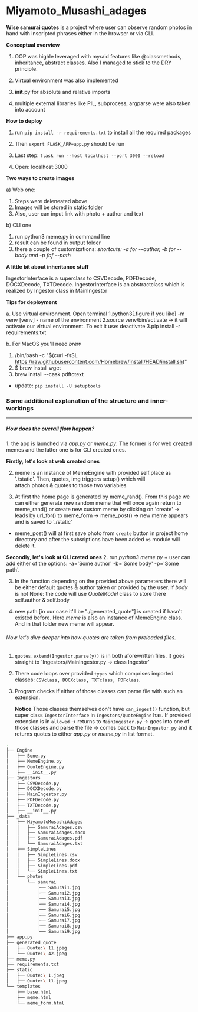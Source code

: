 # Miyamoto_Musashi_adages
**Wise samurai quotes** is a project where user can observe 
random photos in hand with inscripted phrases either in
the browser or via CLI.

**Conceptual overview**

1) OOP was highle leveraged with myraid features like
@classmethods, inheritance, abstract classes. Also I managed
to stick to the DRY principle.

2) Virtual environment was also implemented

3) __init__.py for absolute and relative imports

4) multiple external libraries like PIL, subprocess,
argparse were also taken into account

**How to deploy**

1) run `pip install -r requirements.txt` to install
all the required packages

2) Then `export FLASK_APP=app.py` should be run

3) Last step: `flask run --host localhost --port 3000 --reload`

4) Open: localhost:3000

**Two ways to create images** 

a) Web one:
  1) Steps were deleneated above
  2) Images will be stored in static folder
  3) Also, user can input link with photo + author and text
 
b) CLI one
  1) run python3 meme.py in command line
  2) result can be found in output folder
  3) there a couple of customizations: 
  _shortcuts: -a for --author, -b for --body and -p fof --path_
  
**A little bit about inheritance stuff**

IngestorInterface is a superclass to CSVDecode, PDFDecode,
DOCXDecode, TXTDecode. IngestorInterface is an abstractclass which is realized 
by Ingestor class in MainIngestor
  
 
**Tips for deployment**

a. Use virtual environment. Open terminal
  1.python3[.figure if you like] -m venv [venv] - name of the environment 
  2.source venv/bin/activate -> it will activate our virtual environment. To exit it use: deactivate 
  3.pip install -r requirements.txt
 
b. For MacOS you'll need *brew*
  1. /bin/bash -c "$(curl -fsSL https://raw.githubusercontent.com/Homebrew/install/HEAD/install.sh)"
  2. $ brew install wget
  3. brew install --cask pdftotext
+ update: `pip install -U setuptools`

<h3>Some additional explanation of the structure and inner-workings</h3>
<hr>
<h5>How does the overall flow happen?</h5>
1. the app is launched via <i>app.py</i> or <i>meme.py</i>. The former is for web created memes and the latter
   one is for CLI created ones. <br>

**Firstly, let's look at web created ones**

2. meme is an instance of MemeEngine with provided self.place as './static'. Then, quotes, img triggers setup() which will       
   attach photos & quotes to those two variables

3. At first the home page is generated by meme_rand(). From this page we can either generate new random meme that will once again 
   return to meme_rand() or create new custom meme by clicking on 'create' -> leads by url_for() to meme_form -> meme_post() ->
   new meme appears and is saved to './static'

- meme_post() will at first save photo from `create` button in project home directory and after the subsriptions have been added
  `os` module will delete it.

**Secondly, let's look at CLI creted ones**
2. run <i>python3 meme.py</i> + user can add either of the options: -a='Some author' -b='Some body' -p='Some path'.

3. In the function depending on the provided above parameters there will be either default quotes & author taken
   or provided by the user. If <i>body</i> is not None: the code will use <i>QuoteModel</i> class to store there
   self.author & self.body

4. new path [in our case it'll be "./generated_quote"] is created if hasn't existed before. Here <i>meme</i> is also an 
   instance of MemeEngine class. And in that folder new meme will appear.

<h6>Now let's dive deeper into how <i>quotes</i> are taken from preloaded files.</h6>

1. `quotes.extend(Ingestor.parse(y))` is in both aforewritten files. It goes straight to `Ingestors/MainIngestor.py -> class Ingestor'
2. There code loops over provided `types` which comprises imported classes: `CSVclass, DOCXclass, TXTclass, PDFclass`.
3. Program checks if either of those classes can parse file with such an extension.<br>

   **Notice**
  Those classes themselves don't have `can_ingest()` function, but super class `IngestorInterface` in `Ingestors/QuoteEngine` has. 
  If provided extension is in `allowed` -> returns to `MainIngestor.py` -> goes into one of those classes and parse the file ->
  comes back to `MainIngestor.py` and it returns quotes to either <i>app.py</i> or <i>meme.py</i> in list format.
  
```bash
.
├── Engine
│   ├── Bone.py
│   ├── MemeEngine.py
│   ├── QuoteEngine.py
│   ├── __init__.py
├── Ingestors
│   ├── CSVDecode.py
│   ├── DOCXDecode.py
│   ├── MainIngestor.py
│   ├── PDFDecode.py
│   ├── TXTDecode.py
│   ├── __init__.py
├── _data
│   ├── MiyamotoMusashiAdages
│   │   ├── SamuraiAdages.csv
│   │   ├── SamuraiAdages.docx
│   │   ├── SamuraiAdages.pdf
│   │   └── SamuraiAdages.txt
│   ├── SimpleLines
│   │   ├── SimpleLines.csv
│   │   ├── SimpleLines.docx
│   │   ├── SimpleLines.pdf
│   │   └── SimpleLines.txt
│   └── photos
│       └── samurai
│           ├── Samurai1.jpg
│           ├── Samurai2.jpg
│           ├── Samurai3.jpg
│           ├── Samurai4.jpg
│           ├── Samurai5.jpg
│           ├── Samurai6.jpg
│           ├── Samurai7.jpg
│           ├── Samurai8.jpg
│           └── Samurai9.jpg
├── app.py
├── generated_quote
│   ├── Quote:\ 11.jpeg
│   └── Quote:\ 42.jpeg
├── meme.py
├── requirements.txt
├── static
│   ├── Quote:\ 1.jpeg
│   ├── Quote:\ 11.jpeg
└── templates
    ├── base.html
    ├── meme.html
    └── meme_form.html

```
